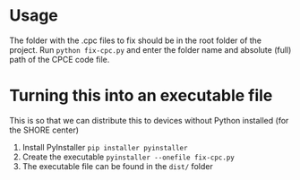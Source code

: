 # Usage
The folder with the .cpc files to fix should be in the root folder of the project.
Run `python fix-cpc.py` and enter the folder name and absolute (full) path of the CPCE code file.

# Turning this into an executable file
This is so that we can distribute this to devices without Python installed (for the SHORE center)
1. Install PyInstaller
   ```pip installer pyinstaller```
2. Create the executable
   ```pyinstaller --onefile fix-cpc.py```
3. The executable file can be found in the `dist/` folder
